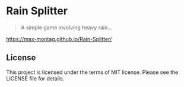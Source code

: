 # Rain Splitter

> A simple game involving heavy rain...

https://max-montag.github.io/Rain-Splitter/

## License

This project is licensed under the terms of MIT license. Please see the LICENSE file for details.




